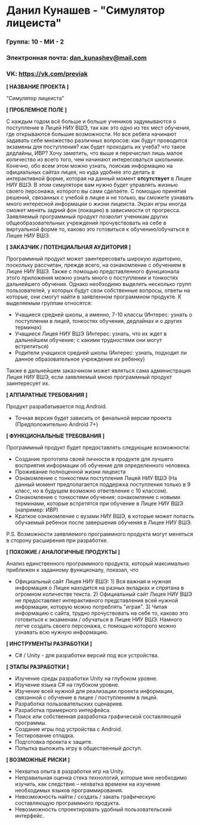# Данил Кунашев - "Симулятор лицеиста"

### Группа: 10 - МИ - 2
### Электронная почта: dan_kunashev@mail.com
### VK: https://vk.com/previak


**[ НАЗВАНИЕ ПРОЕКТА ]**

“Симулятор лицеиста”

**[ ПРОБЛЕМНОЕ ПОЛЕ ]**

С каждым годом всё больше и больше учеников задумываются о поступление в Лицей НИУ ВШЭ, так как это одно из тех мест обучения, где открываются большие возможности.  Но все ребята начинают задавать себе множество различных вопросов: как будут проводится экзамены для поступления? как будет проходить их учеба? что такое дедлайны, ИВР? Хочу заметить, что выше я перечислил лишь малое количество из всего того, чем начинают интересоваться школьники. Конечно, обо всем этом можно узнать, поискав информацию на официальных сайтах лицея, но куда удобнее это делать в интерактивной форме, которая на данный момент **отсутствует** в Лицее НИУ ВШЭ. В этом симуляторе вам нужно будет управлять жизнью своего персонажа, которого вы сами сделаете. С помощью принятия решений, связанных с учебой в лицее и не только, вы сможете узнавать много интересной информации о жизни лицеиста. Экран игры иногда сможет менять задний фон (локацию) в зависимости от прогресса. Заявляемый программный продукт позволит ученикам других общеобразовательных учреждений прочувствовать на себе в виртуальной форме то, каково это готовиться к обучению/обучаться в Лицее НИУ ВШЭ. 

**[ ЗАКАЗЧИК / ПОТЕНЦИАЛЬНАЯ АУДИТОРИЯ ]**

Программный продукт может заинтересовать широкую аудиторию, поскольку рассчитан, прежде всего, на ознакомление с обучением в Лицее НИУ ВШЭ. Также с помощью представленного функционала этого приложения можно узнать много о поступлении и тонкостях дальнейшего обучения. Однако необходимо выделить несколько групп пользователей, у которых будут свои собственные вопросы, ответы на которые, они смогут найти в заявленном программном продукте. К выделяемым группам относятся:

* Учащиеся средней школы, а именно, 7-10 классы (Интерес: узнать о поступлении в лицей, тонкостях обучения, дедлайнах и о других терминах)
* Учащиеся Лицея НИУ ВШЭ (Интерес: узнать, что их ждет в дальнейшем обучение; с какими трудностями они могут встретиться) 
* Родители учащихся средней школы (Интерес: узнать, подходит ли данное образовательное учреждение их ребенку)

Также в дальнейшем заказчиком может являться сама администрация Лицея НИУ ВШЭ, если заявляемый мною программный продукт заинтересует их.

**[ АППАРАТНЫЕ ТРЕБОВАНИЯ ]** 

Продукт разрабатывается под Android.

* Точная версия будет зависить от финальной версии проекта (Предположительно Android 7+)

**[ ФУНКЦИОНАЛЬНЫЕ ТРЕБОВАНИЯ ]**

Программный продукт будет предоставлять следующие возможности:
* Создание прототипа своей личности в продукте для лучшего восприятия информации об обучение для определенного человека.
* Проживание полноценной жизни лицеиста
* Ознакомление с тонкостями поступления Лицей НИУ ВШЭ (На данный момент предполагается поддержка поступления только в 9 класс, но в будущем возможно ответвление с 10 классом).
* Ознакомление с тонкостями обучения; ознакомление с новыми терминами, которые встретятся при обучение в Лицее НИУ ВШЭ (например: ИВР)
* Краткое ознакомление с вузами НИУ ВШЭ, в которые может попасть обучаемый ребенок после завершения обучения в Лицее НИУ ВШЭ.

P.S. Возможности заявляемого программного продукта могут меняться в сторону расширения при разработке.

**[ ПОХОЖИЕ / АНАЛОГИЧНЫЕ ПРОДУКТЫ ]**

Анализ единственного программного продукта, который максимально приближен к заданному функционалу, показал, что
* Официальный сайт Лицея НИУ ВШЭ: 1) Вся важная и нужная информация о Лицее находится на разных вкладках и спрятана в огромном количестве текста. 2) Официальный сайт Лицея НИУ ВШЭ не предоставляет интерактивного представления всей нужной информации, которую можно потреблять "играя". 3) Читая информацию с сайта, трудно прочуствовать на себе то, каково это готовиться к экзаменам / обучаться в Лицее НИУ ВШЭ. Намного легче создать своего персонажа, с помощью которого можно узнавать всю нужную информацию.

**[ ИНСТРУМЕНТЫ РАЗРАБОТКИ ]**

*	C# / Unity - для разработки версий под все устройства.

**[ ЭТАПЫ РАЗРАБОТКИ ]**

* Изучение среды разработки Unity на глубоком уровне.
* Изучение языка C# на глубоком уровне.
* Изучение всей нужной для реализации проекта информации, связанной с обучение в лицее / поступлением в лицей.
* Разработка пользовательских сценариев.
* Разработка примерного интерфейса.
* Поиск или собственная разработка графической составляющей программы.
* Создание игры под устройства с Android.
* Тестирование отладка. 
* Подготовка проекта к защите.
* Попытка выложить игру в общественный доступ.

**[ ВОЗМОЖНЫЕ РИСКИ ]**

*	Нехватка опыта в разработке игр на Unity.
* Неправильная оценка стека технологий, которые мне необходимо изучить, как следствие – нехватка времени на изучение необходимых языков программирования.
* Невозможность найти / создать / закать графическую составляющую программного продукта.
* Невозможность спроектировать удобный пользовательский интерфейс.

